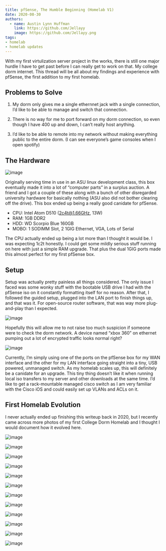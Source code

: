 ```yaml
---
title: pfSense, The Humble Beginning (Homelab V1)
date: 2020-08-30
authors:
  - name: Austin Lynn Huffman
    link: https://github.com/Jellayy
    image: https://github.com/Jellayy.png
tags:
- homelab
- homelab updates
---
```


With my first virtulization server project in the works, there is still one major hurdle I have to get past before I can really get to work on that. My college dorm internet. This thread will be all about my findings and experience with pfSense, the first addition to my first homelab.

## Problems to Solve

1. My dorm only gives me a single ethernnet jack with a single connection, I’d like to be able to manage and switch that connection.

1. There is no way for me to port forward on my dorm connection, so even though I have 400 up and down, I can’t really host anything.

1. I’d like to be able to remote into my network without making everything public to the entire dorm. (I can see everyone’s game consoles when I open spotify)

## The Hardware

![image](hardware.jpg)

Originally serving time in use in an ASU linux development class, this box eventually made it into a lot of “computer parts” in a surplus auction. A friend and I got a couple of these along with a bunch of other disregarded university hardware for basically nothing (ASU also did not bother clearing off the drive). This box ended up being a really good canidate for pfSense.

- CPU: Intel Atom D510 (2c4t@1.66GHz, 13W)
- RAM: 1GB DDR2
- HDD: WD Scorpio Blue 160GB
- MOBO: 1 SODIMM Slot, 2 1GIG Ethernet, VGA, Lots of Serial

The CPU actually ended up being a lot more than I thought it would be. I was expecting 1c2t honestly. I could get some mildly serious stuff running on here with just a simple RAM upgrade. That plus the dual 1GIG ports made this almost perfect for my first pfSense box.

## Setup

Setup was actually pretty painless all things considered. The only issue I faced was some wonky stuff with the bootable USB drive I had with the pfSense iso on it constantly formatting itself for no reason. After that, I followed the guided setup, plugged into the LAN port to finish things up, and that was it. For open-source router software, that was way more plug-and-play than I expected.

![image](pfsense-blending-in.png)

Hopefully this will allow me to not raise too much suspicion if someone were to check the dorm network. A device named “xbox 360” on ethernet pumping out a lot of encrypted traffic looks normal right?

![image](pfsense-switch.jpg)

Currently, I’m simply using one of the ports on the pfSense box for my WAN interface and the other for my LAN interface going straight into a tiny, USB powered, unmanaged switch. As my homelab scales up, this will definitely be a canidate for an upgrade. This tiny thing doesn’t like it when running local iso transfers to my server and other downloads at the same time. I’d like to get a rack-mountable managed cisco switch as I am very familiar with the Cisco iOS and could easily set up VLANs and ACLs on it.

## First Homelab Evolution

I never actually ended up finishing this writeup back in 2020, but I recently came across more photos of my first College Dorm Homelab and I thought I would document how it evolved here.

![image](pfsense-setup.jpg "Shortly after first setting up my pfSense router and hooking it up *only* to my gaming PC.")

![image](proxmox-build.jpg "Then I got in the ebay parts for my first Proxmox server, that I threw into come massive consumer PC case.")

![image](cores.jpg "Getting your first enterprise hardware is such a fun moment, I thought it was *so cool* how many cores I had.")

![image](first-homelab.jpg "Then I stuffed it all into the corner of my dorm. That small-form-factor gaming PC build wasn't making a whole bunch of sense at this point.")

![image](first-vm.png "Homelabbers first VMs")

![image](plex.png "Naturally, the first thing I did was spin up an OpenVPN Cloud tunnel so that I could watch Plex on my laptop during my campus job.")

![image](first-rackmount-case.jpg "Then I got my first rackmount case and moved everything from my Proxmox server over. Notice how the back doesn't close all the way :)")

![image](rack-case-inside.jpg "It definitely wasn't the nicest thing I've ever built.")

![image](gpu-time.jpg "Soon I came up with the amazing idea that the power in my dorm was free, so I could start bitcoin mining on a Windows VM.")

![image](networking.jpg "That poor usb-powered ethernet switch was starting to bottleneck me, so I finally got the long needed networking upgrade the lab needed. Now I had my own Wi-Fi network I could connect my phone and laptop to so I could access my lab from those devices without a VPN. I actually still use this switch to this day, mounted to the ceiling of my garage to power my IP Cameras.")

![image](old-unifi-ui.png "Check out that old Unifi UI")

![image](storage-for-days.jpg "Then, it was time for another server, and boy did she have drive bays")
